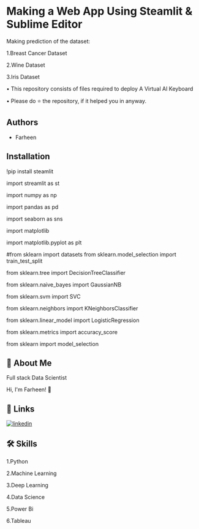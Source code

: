 
# Making a Web App Using Steamlit & Sublime Editor

Making prediction of the dataset:

1.Breast Cancer Dataset

2.Wine Dataset

3.Iris Dataset



• This repository consists of files required to deploy A Virtual AI Keyboard

• Please do ⭐ the repository, if it helped you in anyway.
## Authors

- Farheen


## Installation
!pip install steamlit

import streamlit as st 

import numpy as np 

import pandas as pd

import seaborn as sns

import matplotlib

import matplotlib.pyplot as plt

#from sklearn import datasets
from sklearn.model_selection import train_test_split

from sklearn.tree import DecisionTreeClassifier

from sklearn.naive_bayes import GaussianNB

from sklearn.svm import SVC

from sklearn.neighbors import KNeighborsClassifier

from sklearn.linear_model import LogisticRegression

from sklearn.metrics import accuracy_score

from sklearn import model_selection








## 🚀 About Me
Full stack Data Scientist

Hi, I'm Farheen! 👋


## 🔗 Links
[![linkedin](https://img.shields.io/badge/linkedin-0A66C2?style=for-the-badge&logo=linkedin&logoColor=white)](https://www.linkedin.com/in/farheen-shaukat-83a7b9b6)


## 🛠 Skills
1.Python

2.Machine Learning

3.Deep Learning

4.Data Science

5.Power Bi

6.Tableau

